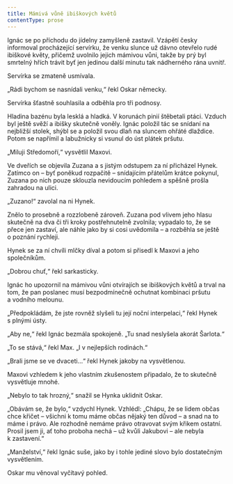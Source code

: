 ```yaml
---
title: Mámivá vůně ibiškových květů
contentType: prose
---
```


Ignác se po příchodu do jídelny zamyšleně zastavil. Vzápětí česky informoval procházející servírku, že venku slunce už dávno otevřelo rudé ibiškové květy, přičemž uvolnilo jejich mámivou vůni, takže by prý byl smrtelný hřích trávit byť jen jedinou další minutu tak nádherného rána uvnitř.

Servírka se zmateně usmívala.

„Rádi bychom se nasnídali venku,“ řekl Oskar německy.

Servírka šťastně souhlasila a odběhla pro tři podnosy.

Hladina bazénu byla lesklá a hladká. V korunách pinií štěbetali ptáci. Vzduch byl ještě svěží a ibišky skutečně voněly. Ignác položil tác se snídaní na nejbližší stolek, shýbl se a položil svou dlaň na sluncem ohřáté dlaždice. Potom se napřímil a labužnicky si vsunul do úst plátek pršutu.

„Miluji Středomoří,“ vysvětlil Maxovi.

Ve dveřích se objevila Zuzana a s jistým odstupem za ní přicházel Hynek. Zatímco on – byť poněkud rozpačitě – snídajícím přátelům krátce pokynul, Zuzana po nich pouze sklouzla nevidoucím pohledem a spěšně prošla zahradou na ulici.

„Zuzano!“ zavolal na ni Hynek.

Znělo to prosebně a rozzlobeně zároveň. Zuzana pod vlivem jeho hlasu skutečně na dva či tři kroky postřehnutelně zvolnila; vypadalo to, že se přece jen zastaví, ale náhle jako by si cosi uvědomila – a rozběhla se ještě o poznání rychleji.

Hynek se za ní chvíli mlčky díval a potom si přisedl k Maxovi a jeho společníkům.

„Dobrou chuť,“ řekl sarkasticky.

Ignác ho upozornil na mámivou vůni otvírajích se ibiškových květů a trval na tom, že pan poslanec musí bezpodmínečně ochutnat kombinaci pršutu a vodního melounu.

„Předpokládám, že jste rovněž slyšeli tu její noční interpelaci,“ řekl Hynek s plnými ústy.

„Aby ne,“ řekl Ignác bezmála spokojeně. „Tu snad neslyšela akorát Šarlota.“

„To se stává,“ řekl Max. „I v nejlepších rodinách.“

„Brali jsme se ve dvaceti…“ řekl Hynek jakoby na vysvětlenou.

Maxovi vzhledem k jeho vlastním zkušenostem připadalo, že to skutečně vysvětluje mnohé.

„Nebylo to tak hrozný,“ snažil se Hynka uklidnit Oskar.

„Obávám se, že bylo,“ vzdychl Hynek. Vzhlédl: „Chápu, že se lidem občas chce křičet – všichni k tomu máme občas nějaký ten důvod – a snad na to máme i právo. Ale rozhodně nemáme právo otravovat svým křikem ostatní. Prosil jsem ji, ať toho proboha nechá – už kvůli Jakubovi – ale nebyla k zastavení.“

„Manželství,“ řekl Ignác suše, jako by i tohle jediné slovo bylo dostatečným vysvětlením.

Oskar mu věnoval vyčítavý pohled.
